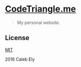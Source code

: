 # [CodeTriangle.me](http://CodeTriangle.me) #
> My personal website.

## License ##
[MIT](LICENSE)

2016 Caleb Ely
